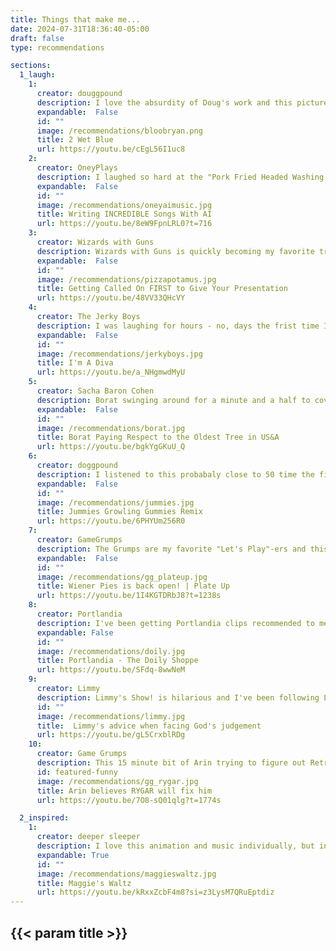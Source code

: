 ```yaml
---
title: Things that make me...
date: 2024-07-31T18:36:40-05:00
draft: false
type: recommendations

sections:
  1_laugh:
    1:
      creator: douggpound
      description: I love the absurdity of Doug's work and this picture of Bloob Ryan makes me laugh.
      expandable:  False
      id: ""
      image: /recommendations/bloobryan.png
      title: 2 Wet Blue
      url: https://youtu.be/cEgL56I1uc8
    2:
      creator: OneyPlays
      description: I laughed so hard at the "Pork Fried Headed Washing Machine" song the first time that I almost passed out.
      expandable:  False
      id: ""
      image: /recommendations/oneyaimusic.jpg
      title: Writing INCREDIBLE Songs With AI
      url: https://youtu.be/8eW9FpnLRL0?t=716
    3:
      creator: Wizards with Guns
      description: Wizards with Guns is quickly becoming my favorite troupe. The vibe in this video is great.
      expandable:  False
      id: ""
      image: /recommendations/pizzapotamus.jpg
      title: Getting Called On FIRST to Give Your Presentation
      url: https://youtu.be/48VV33QHcVY
    4:
      creator: The Jerky Boys
      description: I was laughing for hours - no, days the frist time I heard "That's a fucking tuba".
      expandable:  False
      id: ""
      image: /recommendations/jerkyboys.jpg
      title: I'm A Diva
      url: https://youtu.be/a_NHgmwdMyU
    5:
      creator: Sacha Baron Cohen
      description: Borat swinging around for a minute and a half to cover the tree is hilarious.
      expandable:  False
      id: ""
      image: /recommendations/borat.jpg
      title: Borat Paying Respect to the Oldest Tree in US&A
      url: https://youtu.be/bgkYgGKuU_Q
    6:
      creator: doggpound
      description: I listened to this probabaly close to 50 time the first few days after I heard it. Be sure to turn on subtitles for the lyrics.
      expandable:  False
      id: ""
      image: /recommendations/jummies.jpg
      title: Jummies Growling Gummies Remix
      url: https://youtu.be/6PHYUm256R0
    7:
      creator: GameGrumps
      description: The Grumps are my favorite "Let's Play"-ers and this is a great game to watch them play. This moment especially had me laughing so hard that I almost choked on my ice cream.
      expandable:  False
      id: ""
      image: /recommendations/gg_plateup.jpg
      title: Wiener Pies is back open! | Plate Up
      url: https://youtu.be/1I4KGTDRbJ8?t=1238s
    8:
      creator: Portlandia
      description: I've been getting Portlandia clips recommended to me more on YouTube. I never watched the show, but I've been a bit of a fan of Fred Armisen for a while. Some of my favorite bits from this clip are Jeff Goldblum saying "Really?" and "It's the classic scale."
      expandable: False
      id: ""
      image: /recommendations/doily.jpg
      title: Portlandia - The Doily Shoppe
      url: https://youtu.be/SFdq-8wwNeM
    9:
      creator: Limmy
      description: Limmy's Show! is hilarious and I've been following Limmy from that. This clip from his Twitch steam had me laughing so hard. "I like this kid. He's got balls."
      id: ""
      image: /recommendations/limmy.jpg
      title:  Limmy's advice when facing God's judgement 
      url: https://youtu.be/gL5CrxblRDg
    10:
      creator: Game Grumps
      description: This 15 minute bit of Arin trying to figure out RetroArch menus had me losing my breath the first time I watched it.
      id: featured-funny
      image: /recommendations/gg_rygar.jpg
      title: Arin believes RYGAR will fix him 
      url: https://youtu.be/7O8-sQ01qlg?t=1774s

  2_inspired:
    1:
      creator: deeper sleeper
      description: I love this animation and music individually, but in combination they play off of each other really well. The agressive and distorted drums with the bouncy bass set the foundation for the melodic second bass track and the tragic vocals with heavy reverb on all elements. The animation feels like something from MTV with all the movement and being hand drawn. Stepping through frame by frame, it's easy to tell that each element is hand drawn and reveals a lot of details of how things rotate and morph into each other. It's all very impressive.
      expandable: True
      id: ""
      image: /recommendations/maggieswaltz.jpg
      title: Maggie's Waltz
      url: https://youtu.be/kRxxZcbF4m8?si=z3LysM7QRuEptdiz
---
```


## {{< param title >}}
